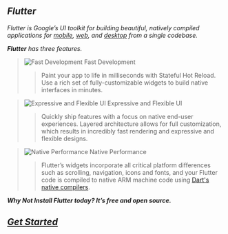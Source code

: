
## ***Flutter***

*Flutter is Google’s UI toolkit for building beautiful, natively compiled applications for [mobile](https://flutter.dev/docs), [web](https://flutter.dev/web), and [desktop](https://flutter.dev/desktop) from a single codebase.*<br>

***Flutter** has three features.*<br>
>![Fast Development](https://flutter.dev/assets/homepage/icon-development-02b120c5632de8bcfebaa9af8d93938c403217b5be8d40d596af576c4ed85aa6.svg) Fast Development<br>
>>Paint your app to life in milliseconds with Stateful Hot Reload. Use a rich set of fully-customizable widgets to build native interfaces in minutes.

>![Expressive and Flexible UI](https://flutter.dev/assets/homepage/icon-ui-5917d09ef0d8f9538615b4281870960b865bba4c8b6926b5adaef91433af0b07.svg) Expressive and Flexible UI<br>
>>Quickly ship features with a focus on native end-user experiences. Layered architecture allows for full customization, which results in incredibly fast rendering and expressive and flexible designs.

>![Native Performance](https://flutter.dev/assets/homepage/icon-performance-680fb3687109ba7ea0c22627da3a9fa761944ae7b521468003b932aa9133ca5b.svg) Native Performance
>>Flutter’s widgets incorporate all critical platform differences such as scrolling, navigation, icons and fonts, and your Flutter code is compiled to native ARM machine code using [Dart's native compilers](https://dart.dev/overview#platform).

***Why Not Install Flutter today?
It’s free and open source.***
## *[Get Started](https://flutter.dev/docs/get-started/install)*